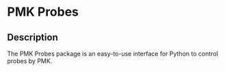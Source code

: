 # PMK Probes

## Description

The PMK Probes package is an easy-to-use interface for Python to control probes by PMK.